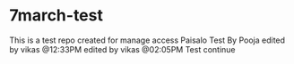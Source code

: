 # 7march-test
This is a test repo created for manage access
Paisalo Test By Pooja
edited by vikas @12:33PM
edited by vikas @02:05PM
Test continue
